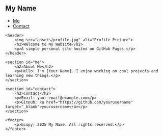 <!DOCTYPE html>
<html lang="en">
<head>
    <meta charset="UTF-8">
    <meta name="viewport" content="width=device-width, initial-scale=1.0">
    <title>My Personal Site</title>
    <link rel="stylesheet" href="style.css">
</head>
<body>
    <nav>
        <h1>My Name</h1>
        <ul>
            <li><a href="#me">Me</a></li>
            <li><a href="#contact">Contact</a></li>
        </ul>
    </nav>

    <header>
        <img src="assets/profile.jpg" alt="Profile Picture">
        <h2>Welcome to My Website</h2>
        <p>A simple personal site hosted on GitHub Pages.</p>
    </header>

    <section id="me">
        <h2>About Me</h2>
        <p>Hello! I'm [Your Name]. I enjoy working on cool projects and learning new things.</p>
    </section>

    <section id="contact">
        <h2>Contact</h2>
        <p>Email: your-email@example.com</p>
        <p>GitHub: <a href="https://github.com/yourusername" target="_blank">yourusername</a></p>
    </section>

    <footer>
        <p>&copy; 2025 My Name. All rights reserved.</p>
    </footer>
</body>
</html>

